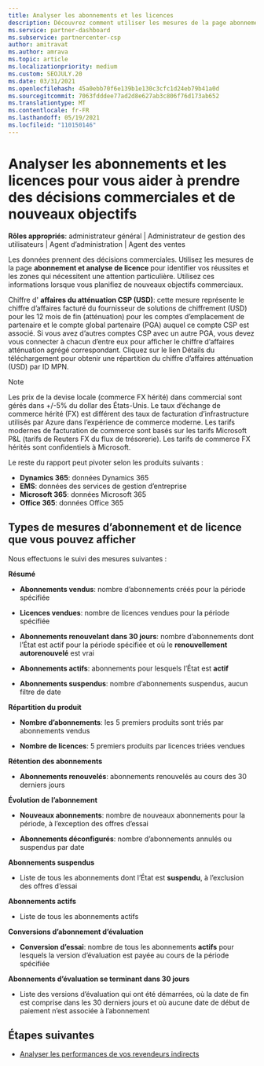 ```yaml
---
title: Analyser les abonnements et les licences
description: Découvrez comment utiliser les mesures de la page abonnement et analyse de licence pour identifier vos réussites et les zones qui nécessitent une attention particulière.
ms.service: partner-dashboard
ms.subservice: partnercenter-csp
author: amitravat
ms.author: amrava
ms.topic: article
ms.localizationpriority: medium
ms.custom: SEOJULY.20
ms.date: 03/31/2021
ms.openlocfilehash: 45a0ebb70f6e139b1e130c3cfc1d24eb79b41a0d
ms.sourcegitcommit: 7063fdddee77ad2d8e627ab3c806f76d173ab652
ms.translationtype: MT
ms.contentlocale: fr-FR
ms.lasthandoff: 05/19/2021
ms.locfileid: "110150146"
---
```

# <a name="analyze-subscriptions-and-licenses-to-help-you-drive-business-decisions-and-new-goals"></a>Analyser les abonnements et les licences pour vous aider à prendre des décisions commerciales et de nouveaux objectifs

**Rôles appropriés**: administrateur général | Administrateur de gestion des utilisateurs | Agent d’administration | Agent des ventes

Les données prennent des décisions commerciales. Utilisez les mesures de la page **abonnement et analyse de licence** pour identifier vos réussites et les zones qui nécessitent une attention particulière. Utilisez ces informations lorsque vous planifiez de nouveaux objectifs commerciaux.

Chiffre d' **affaires du atténuation CSP (USD)**: cette mesure représente le chiffre d’affaires facturé du fournisseur de solutions de chiffrement (USD) pour les 12 mois de fin (atténuation) pour les comptes d’emplacement de partenaire et le compte global partenaire (PGA) auquel ce compte CSP est associé. Si vous avez d’autres comptes CSP avec un autre PGA, vous devez vous connecter à chacun d’entre eux pour afficher le chiffre d’affaires atténuation agrégé correspondant.  Cliquez sur le lien Détails du téléchargement pour obtenir une répartition du chiffre d’affaires atténuation (USD) par ID MPN.

>[!NOTE]
>Les prix de la devise locale (commerce FX hérité) dans commercial sont gérés dans +/-5% du dollar des États-Unis. Le taux d’échange de commerce hérité (FX) est différent des taux de facturation d’infrastructure utilisés par Azure dans l’expérience de commerce moderne. Les tarifs modernes de facturation de commerce sont basés sur les tarifs Microsoft P&L (tarifs de Reuters FX du flux de trésorerie). Les tarifs de commerce FX hérités sont confidentiels à Microsoft.


Le reste du rapport peut pivoter selon les produits suivants :

 - **Dynamics 365**: données Dynamics 365  
 - **EMS**: données des services de gestion d’entreprise  
 - **Microsoft 365**: données Microsoft 365  
 - **Office 365**: données Office 365  


## <a name="types-of-subscription-and-license-metrics-you-can-view"></a>Types de mesures d’abonnement et de licence que vous pouvez afficher

Nous effectuons le suivi des mesures suivantes :

**Résumé**  
 - **Abonnements vendus**: nombre d’abonnements créés pour la période spécifiée  
  
 - **Licences vendues**: nombre de licences vendues pour la période spécifiée  
  
 - **Abonnements renouvelant dans 30 jours**: nombre d’abonnements dont l’État est actif pour la période spécifiée et où le **renouvellement autorenouvelé** est vrai
 
 - **Abonnements actifs**: abonnements pour lesquels l’État est **actif**  
 
 - **Abonnements suspendus**: nombre d’abonnements suspendus, aucun filtre de date  

**Répartition du produit**
  
 - **Nombre d’abonnements**: les 5 premiers produits sont triés par abonnements vendus  
 
 - **Nombre de licences**: 5 premiers produits par licences triées vendues

**Rétention des abonnements**

 - **Abonnements renouvelés**: abonnements renouvelés au cours des 30 derniers jours  

**Évolution de l’abonnement**  
 - **Nouveaux abonnements**: nombre de nouveaux abonnements pour la période, à l’exception des offres d’essai  
 
 - **Abonnements déconfigurés**: nombre d’abonnements annulés ou suspendus par date  

**Abonnements suspendus** 
 
 - Liste de tous les abonnements dont l’État est **suspendu**, à l’exclusion des offres d’essai  
  
**Abonnements actifs**

 - Liste de tous les abonnements actifs  

**Conversions d’abonnement d’évaluation**  

 - **Conversion d’essai**: nombre de tous les abonnements **actifs** pour lesquels la version d’évaluation est payée au cours de la période spécifiée  

**Abonnements d’évaluation se terminant dans 30 jours**  

 - Liste des versions d’évaluation qui ont été démarrées, où la date de fin est comprise dans les 30 derniers jours et où aucune date de début de paiement n’est associée à l’abonnement  



## <a name="next-steps"></a>Étapes suivantes

- [Analyser les performances de vos revendeurs indirects](analyze-indirect-resellers.md)